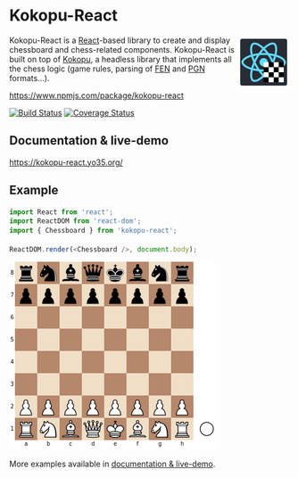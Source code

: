Kokopu-React
============

<img align="right" width="96" height="96" src="graphics/logo.svg" />

Kokopu-React is a [React](https://reactjs.org/)-based library to create and display chessboard and chess-related components.
Kokopu-React is built on top of [Kokopu](https://www.npmjs.com/package/kokopu), a headless library that
implements all the chess logic (game rules, parsing of [FEN](https://en.wikipedia.org/wiki/Forsyth%E2%80%93Edwards_Notation)
and [PGN](https://en.wikipedia.org/wiki/Portable_Game_Notation) formats...).

https://www.npmjs.com/package/kokopu-react

[![Build Status](https://app.travis-ci.com/yo35/kokopu-react.svg?branch=master)](https://app.travis-ci.com/yo35/kokopu-react)
[![Coverage Status](https://coveralls.io/repos/github/yo35/kokopu-react/badge.svg?branch=master)](https://coveralls.io/github/yo35/kokopu-react?branch=master)



Documentation & live-demo
-------------------------

https://kokopu-react.yo35.org/



Example
-------

```javascript
import React from 'react';
import ReactDOM from 'react-dom';
import { Chessboard } from 'kokopu-react';

ReactDOM.render(<Chessboard />, document.body);
```

![Chessboard component](test/references/02_chessboard_simple/0.png)

More examples available in [documentation & live-demo](https://kokopu-react.yo35.org/).

